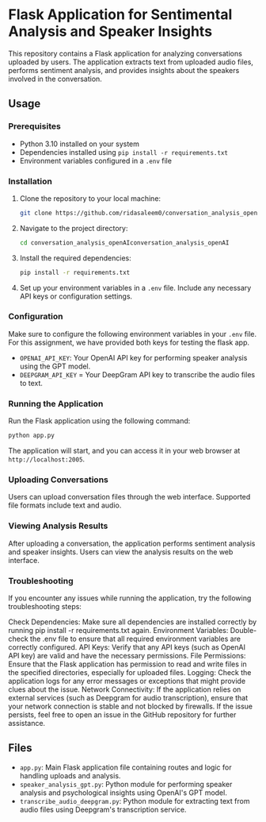 # Flask Application for Sentimental Analysis and Speaker Insights

This repository contains a Flask application for analyzing conversations uploaded by users. The application extracts text from uploaded audio files, performs sentiment analysis, and provides insights about the speakers involved in the conversation.

## Usage

### Prerequisites

- Python 3.10 installed on your system
- Dependencies installed using `pip install -r requirements.txt`
- Environment variables configured in a `.env` file

### Installation

1. Clone the repository to your local machine:

    ```bash
    git clone https://github.com/ridasaleem0/conversation_analysis_openAI.git
    ```

2. Navigate to the project directory:

    ```bash
    cd conversation_analysis_openAIconversation_analysis_openAI
    ```

3. Install the required dependencies:

    ```bash
    pip install -r requirements.txt
    ```

4. Set up your environment variables in a `.env` file. Include any necessary API keys or configuration settings.

### Configuration

Make sure to configure the following environment variables in your `.env` file. For this assignment, we have provided both keys for testing the flask app. 

- `OPENAI_API_KEY`: Your OpenAI API key for performing speaker analysis using the GPT model.
- `DEEPGRAM_API_KEY` = Your DeepGram API key to transcribe the audio files to text.


### Running the Application

Run the Flask application using the following command:

```bash
python app.py
```

The application will start, and you can access it in your web browser at `http://localhost:2005`.

### Uploading Conversations

Users can upload conversation files through the web interface. Supported file formats include text and audio.

### Viewing Analysis Results

After uploading a conversation, the application performs sentiment analysis and speaker insights. Users can view the analysis results on the web interface.

### Troubleshooting

If you encounter any issues while running the application, try the following troubleshooting steps:

Check Dependencies: Make sure all dependencies are installed correctly by running pip install -r requirements.txt again.
Environment Variables: Double-check the .env file to ensure that all required environment variables are correctly configured.
API Keys: Verify that any API keys (such as OpenAI API key) are valid and have the necessary permissions.
File Permissions: Ensure that the Flask application has permission to read and write files in the specified directories, especially for uploaded files.
Logging: Check the application logs for any error messages or exceptions that might provide clues about the issue.
Network Connectivity: If the application relies on external services (such as Deepgram for audio transcription), ensure that your network connection is stable and not blocked by firewalls.
If the issue persists, feel free to open an issue in the GitHub repository for further assistance.

## Files

- `app.py`: Main Flask application file containing routes and logic for handling uploads and analysis.
- `speaker_analysis_gpt.py`: Python module for performing speaker analysis and psychological insights using OpenAI's GPT model.
- `transcribe_audio_deepgram.py`: Python module for extracting text from audio files using Deepgram's transcription service.

